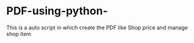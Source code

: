 # PDF-using-python-
This is a auto script in which create the PDF like Shop price and manage shop item
